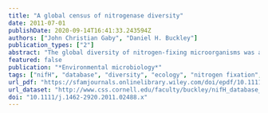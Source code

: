 ```yaml
---
title: "A global census of nitrogenase diversity"
date: 2011-07-01
publishDate: 2020-09-14T16:41:33.243594Z
authors: ["John Christian Gaby", "Daniel H. Buckley"]
publication_types: ["2"]
abstract: "The global diversity of nitrogen-fixing microorganisms was assessed through construction and analysis of an aligned database of 16,989 nifH sequences. We conclude that the diversity of diazotrophs is still poorly described and that many organisms remain to be discovered. Our analyses indicate that diversity is not distributed evenly across phylogenetic groups or across environments and that some of the most diverse assemblages and environments remain the most poorly characterized. The majority of OTUs were rare, falling in the long tail of the frequency distribution. The most dominant OTUs fell into either the Cyanobacteria or the α, β, and γ Proteobacteria, and five of these dominant OTUs do not have any representatives cultivated in isolation. Soils contained the greatest diversity of nifH sequences of all of the environments surveyed. Cluster III, which is dominated by nifH sequences from obligate anaerobes, was found to contain the greatest diversity of all nifH lineages and is also the group for which diversity is the least sampled. Our findings provide context for ongoing efforts to explore diazotroph diversity, indicating specific groups and environments that remain poorly characterized."
featured: false
publication: "*Environmental microbiology*"
tags: ["nifH", "database", "diversity", "ecology", "nitrogen fixation", "diazotrophs", "phylogeny", "soil", "marine"]
url_pdf: "https://sfamjournals.onlinelibrary.wiley.com/doi/epdf/10.1111/j.1462-2920.2011.02488.x"
url_dataset: "http://www.css.cornell.edu/faculty/buckley/nifH_database_2_4_09.arb"
doi: "10.1111/j.1462-2920.2011.02488.x"
---
```


